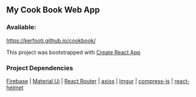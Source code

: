 ## My Cook Book Web App

### Avaliable:
https://kerfootj.github.io/cookbook/

This project was bootstrapped with [Create React App](https://github.com/facebook/create-react-app)

### Project Dependencies 

[Firebase](https://firebase.google.com/) | [Material Ui](https://material-ui.com/) | [React Router](https://reacttraining.com/react-router/) | [axios](https://www.npmjs.com/package/axios) | [Imgur](https://apidocs.imgur.com/?version=latest) | [compress-js](https://www.npmjs.com/package/compress-js) | [react-helmet](https://github.com/nfl/react-helmet)
